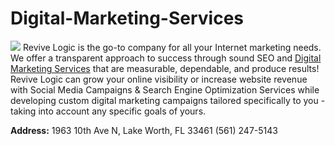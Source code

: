 # Digital-Marketing-Services
<img src="https://revivelogic.com/wp-content/uploads/2021/06/Design1.svg"/>
Revive Logic is the go-to company for all your Internet marketing needs. We offer a transparent approach to success through sound SEO and <a href="https://revivelogic.com">Digital Marketing Services</a> that are measurable, dependable, and produce results! Revive Logic can grow your online visibility or increase website revenue with Social Media Campaigns &amp; Search Engine Optimization Services while developing custom digital marketing campaigns tailored specifically to you - taking into account any specific goals of yours.

<p><b>Address:</b> 
1963 10th Ave N,
Lake Worth, FL 33461
(561) 247-5143</p>


